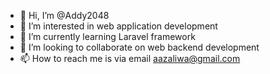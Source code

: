 - 👋 Hi, I’m @Addy2048
- 👀 I’m interested in web application development
- 🌱 I’m currently learning Laravel framework
- 💞️ I’m looking to collaborate on web backend development
- 📫 How to reach me is via email aazaliwa@gmail.com

<!---
Addy2048/Addy2048 is a ✨ special ✨ repository because its `README.md` (this file) appears on your GitHub profile.
You can click the Preview link to take a look at your changes.
--->
